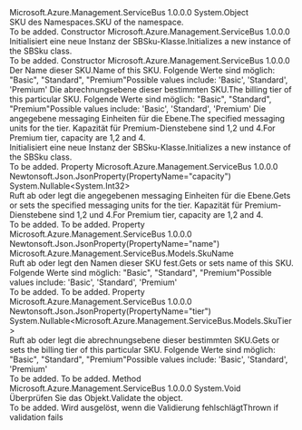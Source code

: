 <Type Name="SBSku" FullName="Microsoft.Azure.Management.ServiceBus.Models.SBSku">
  <TypeSignature Language="C#" Value="public class SBSku" />
  <TypeSignature Language="ILAsm" Value=".class public auto ansi beforefieldinit SBSku extends System.Object" />
  <TypeSignature Language="DocId" Value="T:Microsoft.Azure.Management.ServiceBus.Models.SBSku" />
  <TypeSignature Language="VB.NET" Value="Public Class SBSku" />
  <TypeSignature Language="F#" Value="type SBSku = class" />
  <AssemblyInfo>
    <AssemblyName>Microsoft.Azure.Management.ServiceBus</AssemblyName>
    <AssemblyVersion>1.0.0.0</AssemblyVersion>
  </AssemblyInfo>
  <Base>
    <BaseTypeName>System.Object</BaseTypeName>
  </Base>
  <Interfaces />
  <Docs>
    <summary>
            <span data-ttu-id="24e08-101">SKU des Namespaces.</span><span class="sxs-lookup"><span data-stu-id="24e08-101">SKU of the namespace.</span></span>
            </summary>
    <remarks>To be added.</remarks>
  </Docs>
  <Members>
    <Member MemberName=".ctor">
      <MemberSignature Language="C#" Value="public SBSku ();" />
      <MemberSignature Language="ILAsm" Value=".method public hidebysig specialname rtspecialname instance void .ctor() cil managed" />
      <MemberSignature Language="DocId" Value="M:Microsoft.Azure.Management.ServiceBus.Models.SBSku.#ctor" />
      <MemberSignature Language="VB.NET" Value="Public Sub New ()" />
      <MemberType>Constructor</MemberType>
      <AssemblyInfo>
        <AssemblyName>Microsoft.Azure.Management.ServiceBus</AssemblyName>
        <AssemblyVersion>1.0.0.0</AssemblyVersion>
      </AssemblyInfo>
      <Parameters />
      <Docs>
        <summary>
            <span data-ttu-id="24e08-102">Initialisiert eine neue Instanz der SBSku-Klasse.</span><span class="sxs-lookup"><span data-stu-id="24e08-102">Initializes a new instance of the SBSku class.</span></span>
            </summary>
        <remarks>To be added.</remarks>
      </Docs>
    </Member>
    <Member MemberName=".ctor">
      <MemberSignature Language="C#" Value="public SBSku (Microsoft.Azure.Management.ServiceBus.Models.SkuName name, Nullable&lt;Microsoft.Azure.Management.ServiceBus.Models.SkuTier&gt; tier = null, Nullable&lt;int&gt; capacity = null);" />
      <MemberSignature Language="ILAsm" Value=".method public hidebysig specialname rtspecialname instance void .ctor(valuetype Microsoft.Azure.Management.ServiceBus.Models.SkuName name, valuetype System.Nullable`1&lt;valuetype Microsoft.Azure.Management.ServiceBus.Models.SkuTier&gt; tier, valuetype System.Nullable`1&lt;int32&gt; capacity) cil managed" />
      <MemberSignature Language="DocId" Value="M:Microsoft.Azure.Management.ServiceBus.Models.SBSku.#ctor(Microsoft.Azure.Management.ServiceBus.Models.SkuName,System.Nullable{Microsoft.Azure.Management.ServiceBus.Models.SkuTier},System.Nullable{System.Int32})" />
      <MemberSignature Language="VB.NET" Value="Public Sub New (name As SkuName, Optional tier As Nullable(Of SkuTier) = null, Optional capacity As Nullable(Of Integer) = null)" />
      <MemberSignature Language="F#" Value="new Microsoft.Azure.Management.ServiceBus.Models.SBSku : Microsoft.Azure.Management.ServiceBus.Models.SkuName * Nullable&lt;Microsoft.Azure.Management.ServiceBus.Models.SkuTier&gt; * Nullable&lt;int&gt; -&gt; Microsoft.Azure.Management.ServiceBus.Models.SBSku" Usage="new Microsoft.Azure.Management.ServiceBus.Models.SBSku (name, tier, capacity)" />
      <MemberType>Constructor</MemberType>
      <AssemblyInfo>
        <AssemblyName>Microsoft.Azure.Management.ServiceBus</AssemblyName>
        <AssemblyVersion>1.0.0.0</AssemblyVersion>
      </AssemblyInfo>
      <Parameters>
        <Parameter Name="name" Type="Microsoft.Azure.Management.ServiceBus.Models.SkuName" />
        <Parameter Name="tier" Type="System.Nullable&lt;Microsoft.Azure.Management.ServiceBus.Models.SkuTier&gt;" />
        <Parameter Name="capacity" Type="System.Nullable&lt;System.Int32&gt;" />
      </Parameters>
      <Docs>
        <param name="name"><span data-ttu-id="24e08-103">Der Name dieser SKU.</span><span class="sxs-lookup"><span data-stu-id="24e08-103">Name of this SKU.</span></span> <span data-ttu-id="24e08-104">Folgende Werte sind möglich: "Basic", "Standard", "Premium"</span><span class="sxs-lookup"><span data-stu-id="24e08-104">Possible values include: 'Basic', 'Standard', 'Premium'</span></span></param>
        <param name="tier"><span data-ttu-id="24e08-105">Die abrechnungsebene dieser bestimmten SKU.</span><span class="sxs-lookup"><span data-stu-id="24e08-105">The billing tier of this particular SKU.</span></span>
            <span data-ttu-id="24e08-106">Folgende Werte sind möglich: "Basic", "Standard", "Premium"</span><span class="sxs-lookup"><span data-stu-id="24e08-106">Possible values include: 'Basic', 'Standard', 'Premium'</span></span></param>
        <param name="capacity"><span data-ttu-id="24e08-107">Die angegebene messaging Einheiten für die Ebene.</span><span class="sxs-lookup"><span data-stu-id="24e08-107">The specified messaging units for the tier.</span></span>
            <span data-ttu-id="24e08-108">Kapazität für Premium-Dienstebene sind 1,2 und 4.</span><span class="sxs-lookup"><span data-stu-id="24e08-108">For Premium tier, capacity are 1,2 and 4.</span></span></param>
        <summary>
            <span data-ttu-id="24e08-109">Initialisiert eine neue Instanz der SBSku-Klasse.</span><span class="sxs-lookup"><span data-stu-id="24e08-109">Initializes a new instance of the SBSku class.</span></span>
            </summary>
        <remarks>To be added.</remarks>
      </Docs>
    </Member>
    <Member MemberName="Capacity">
      <MemberSignature Language="C#" Value="public Nullable&lt;int&gt; Capacity { get; set; }" />
      <MemberSignature Language="ILAsm" Value=".property instance valuetype System.Nullable`1&lt;int32&gt; Capacity" />
      <MemberSignature Language="DocId" Value="P:Microsoft.Azure.Management.ServiceBus.Models.SBSku.Capacity" />
      <MemberSignature Language="VB.NET" Value="Public Property Capacity As Nullable(Of Integer)" />
      <MemberSignature Language="F#" Value="member this.Capacity : Nullable&lt;int&gt; with get, set" Usage="Microsoft.Azure.Management.ServiceBus.Models.SBSku.Capacity" />
      <MemberType>Property</MemberType>
      <AssemblyInfo>
        <AssemblyName>Microsoft.Azure.Management.ServiceBus</AssemblyName>
        <AssemblyVersion>1.0.0.0</AssemblyVersion>
      </AssemblyInfo>
      <Attributes>
        <Attribute>
          <AttributeName>Newtonsoft.Json.JsonProperty(PropertyName="capacity")</AttributeName>
        </Attribute>
      </Attributes>
      <ReturnValue>
        <ReturnType>System.Nullable&lt;System.Int32&gt;</ReturnType>
      </ReturnValue>
      <Docs>
        <summary>
            <span data-ttu-id="24e08-110">Ruft ab oder legt die angegebenen messaging Einheiten für die Ebene.</span><span class="sxs-lookup"><span data-stu-id="24e08-110">Gets or sets the specified messaging units for the tier.</span></span> <span data-ttu-id="24e08-111">Kapazität für Premium-Dienstebene sind 1,2 und 4.</span><span class="sxs-lookup"><span data-stu-id="24e08-111">For Premium tier, capacity are 1,2 and 4.</span></span>
            </summary>
        <value>To be added.</value>
        <remarks>To be added.</remarks>
      </Docs>
    </Member>
    <Member MemberName="Name">
      <MemberSignature Language="C#" Value="public Microsoft.Azure.Management.ServiceBus.Models.SkuName Name { get; set; }" />
      <MemberSignature Language="ILAsm" Value=".property instance valuetype Microsoft.Azure.Management.ServiceBus.Models.SkuName Name" />
      <MemberSignature Language="DocId" Value="P:Microsoft.Azure.Management.ServiceBus.Models.SBSku.Name" />
      <MemberSignature Language="VB.NET" Value="Public Property Name As SkuName" />
      <MemberSignature Language="F#" Value="member this.Name : Microsoft.Azure.Management.ServiceBus.Models.SkuName with get, set" Usage="Microsoft.Azure.Management.ServiceBus.Models.SBSku.Name" />
      <MemberType>Property</MemberType>
      <AssemblyInfo>
        <AssemblyName>Microsoft.Azure.Management.ServiceBus</AssemblyName>
        <AssemblyVersion>1.0.0.0</AssemblyVersion>
      </AssemblyInfo>
      <Attributes>
        <Attribute>
          <AttributeName>Newtonsoft.Json.JsonProperty(PropertyName="name")</AttributeName>
        </Attribute>
      </Attributes>
      <ReturnValue>
        <ReturnType>Microsoft.Azure.Management.ServiceBus.Models.SkuName</ReturnType>
      </ReturnValue>
      <Docs>
        <summary>
            <span data-ttu-id="24e08-112">Ruft ab oder legt den Namen dieser SKU fest.</span><span class="sxs-lookup"><span data-stu-id="24e08-112">Gets or sets name of this SKU.</span></span> <span data-ttu-id="24e08-113">Folgende Werte sind möglich: "Basic", "Standard", "Premium"</span><span class="sxs-lookup"><span data-stu-id="24e08-113">Possible values include: 'Basic', 'Standard', 'Premium'</span></span>
            </summary>
        <value>To be added.</value>
        <remarks>To be added.</remarks>
      </Docs>
    </Member>
    <Member MemberName="Tier">
      <MemberSignature Language="C#" Value="public Nullable&lt;Microsoft.Azure.Management.ServiceBus.Models.SkuTier&gt; Tier { get; set; }" />
      <MemberSignature Language="ILAsm" Value=".property instance valuetype System.Nullable`1&lt;valuetype Microsoft.Azure.Management.ServiceBus.Models.SkuTier&gt; Tier" />
      <MemberSignature Language="DocId" Value="P:Microsoft.Azure.Management.ServiceBus.Models.SBSku.Tier" />
      <MemberSignature Language="VB.NET" Value="Public Property Tier As Nullable(Of SkuTier)" />
      <MemberSignature Language="F#" Value="member this.Tier : Nullable&lt;Microsoft.Azure.Management.ServiceBus.Models.SkuTier&gt; with get, set" Usage="Microsoft.Azure.Management.ServiceBus.Models.SBSku.Tier" />
      <MemberType>Property</MemberType>
      <AssemblyInfo>
        <AssemblyName>Microsoft.Azure.Management.ServiceBus</AssemblyName>
        <AssemblyVersion>1.0.0.0</AssemblyVersion>
      </AssemblyInfo>
      <Attributes>
        <Attribute>
          <AttributeName>Newtonsoft.Json.JsonProperty(PropertyName="tier")</AttributeName>
        </Attribute>
      </Attributes>
      <ReturnValue>
        <ReturnType>System.Nullable&lt;Microsoft.Azure.Management.ServiceBus.Models.SkuTier&gt;</ReturnType>
      </ReturnValue>
      <Docs>
        <summary>
            <span data-ttu-id="24e08-114">Ruft ab oder legt die abrechnungsebene dieser bestimmten SKU.</span><span class="sxs-lookup"><span data-stu-id="24e08-114">Gets or sets the billing tier of this particular SKU.</span></span> <span data-ttu-id="24e08-115">Folgende Werte sind möglich: "Basic", "Standard", "Premium"</span><span class="sxs-lookup"><span data-stu-id="24e08-115">Possible values include: 'Basic', 'Standard', 'Premium'</span></span>
            </summary>
        <value>To be added.</value>
        <remarks>To be added.</remarks>
      </Docs>
    </Member>
    <Member MemberName="Validate">
      <MemberSignature Language="C#" Value="public virtual void Validate ();" />
      <MemberSignature Language="ILAsm" Value=".method public hidebysig newslot virtual instance void Validate() cil managed" />
      <MemberSignature Language="DocId" Value="M:Microsoft.Azure.Management.ServiceBus.Models.SBSku.Validate" />
      <MemberSignature Language="VB.NET" Value="Public Overridable Sub Validate ()" />
      <MemberSignature Language="F#" Value="abstract member Validate : unit -&gt; unit&#xA;override this.Validate : unit -&gt; unit" Usage="sBSku.Validate " />
      <MemberType>Method</MemberType>
      <AssemblyInfo>
        <AssemblyName>Microsoft.Azure.Management.ServiceBus</AssemblyName>
        <AssemblyVersion>1.0.0.0</AssemblyVersion>
      </AssemblyInfo>
      <ReturnValue>
        <ReturnType>System.Void</ReturnType>
      </ReturnValue>
      <Parameters />
      <Docs>
        <summary>
            <span data-ttu-id="24e08-116">Überprüfen Sie das Objekt.</span><span class="sxs-lookup"><span data-stu-id="24e08-116">Validate the object.</span></span>
            </summary>
        <remarks>To be added.</remarks>
        <exception cref="T:Microsoft.Rest.ValidationException">
            <span data-ttu-id="24e08-117">Wird ausgelöst, wenn die Validierung fehlschlägt</span><span class="sxs-lookup"><span data-stu-id="24e08-117">Thrown if validation fails</span></span>
            </exception>
      </Docs>
    </Member>
  </Members>
</Type>